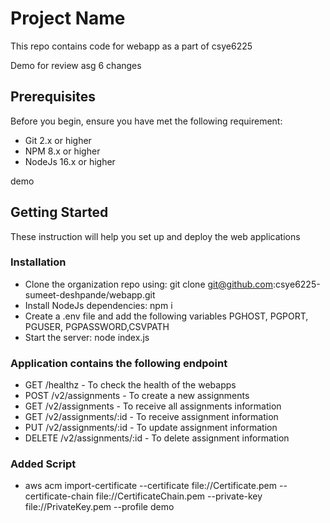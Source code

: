 # Project Name
This repo contains code for webapp as a part of csye6225

 Demo for review asg 6 changes

## Prerequisites
Before you begin, ensure you have met the following requirement:
- Git 2.x or higher
- NPM 8.x or higher
- NodeJs 16.x or higher

demo  

## Getting Started
These instruction will help you set up and deploy the web applications

 

### Installation
- Clone the organization repo using: git clone git@github.com:csye6225-sumeet-deshpande/webapp.git
- Install NodeJs dependencies: npm i
- Create a .env file and add the following variables PGHOST, PGPORT, PGUSER, PGPASSWORD,CSVPATH
- Start the server: node index.js

 

### Application contains the following endpoint
- GET /healthz - To check the health of the webapps
- POST /v2/assignments - To create a new assignments
- GET /v2/assignments - To receive all assignments information
- GET /v2/assignments/:id - To receive assignment information
- PUT /v2/assignments/:id - To update assignment information
- DELETE /v2/assignments/:id - To delete assignment information

### Added Script 

- aws acm import-certificate --certificate file://Certificate.pem --certificate-chain file://CertificateChain.pem --private-key file://PrivateKey.pem --profile demo
